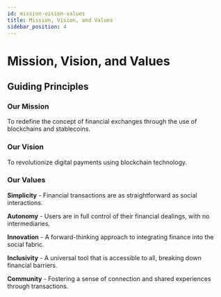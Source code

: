 ```yaml
---
id: mission-vision-values
title: Mission, Vision, and Values
sidebar_position: 4
---
```


# Mission, Vision, and Values

## Guiding Principles

### **Our Mission**
To redefine the concept of financial exchanges through the use of blockchains and stablecoins.

### **Our Vision**
To revolutionize digital payments using blockchain technology.

### **Our Values**

**Simplicity** - Financial transactions are as straightforward as social interactions.

**Autonomy** - Users are in full control of their financial dealings, with no intermediaries.

**Innovation** - A forward-thinking approach to integrating finance into the social fabric.

**Inclusivity** - A universal tool that is accessible to all, breaking down financial barriers.

**Community** - Fostering a sense of connection and shared experiences through transactions.